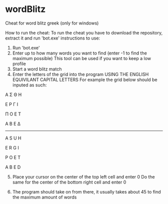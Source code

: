 # wordBlitz
Cheat for word blitz greek (only for windows)

How to run the cheat:
To run the cheat you have to download the repository, extract it and run 'bot.exe'
instructions to use:
1) Run 'bot.exe'
2) Enter up to how many words you want to find (enter -1 to find the maximum possible)
    This tool can be used if you want to keep a low profile
3) Start a word blitz match
4) Enter the letters of the grid into the program USING THE ENGLISH EQUIVILANT CAPITAL LETTERS
    For example the grid below should be inputed as such:
    
Α Σ Θ Η       

Ε Ρ Γ Ι   

Π Ο Ε Τ        

Α Β Ε Δ       

_______

A S U H 

E R G I 

P O E T 

A B E D  

5) Place your cursor on the center of the top left cell and enter 0
  Do the same for the center of the bottom right cell and enter 0

6) The program should take on from there, it usually takes about 45 to find the maximum amount of words
